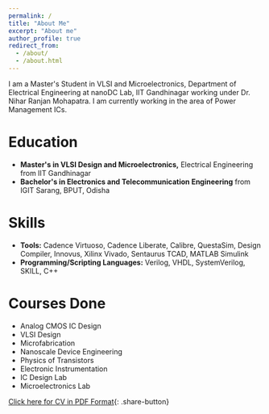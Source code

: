 ```yaml
---
permalink: /
title: "About Me"
excerpt: "About me"
author_profile: true
redirect_from: 
  - /about/
  - /about.html
---
```


I am a Master's Student in VLSI and Microelectronics, Department of Electrical Engineering at nanoDC Lab, IIT Gandhinagar working under Dr. Nihar Ranjan Mohapatra. I am currently working in the area of Power Management ICs.

Education
======
* **Master's in VLSI Design and Microelectronics,** Electrical Engineering from IIT Gandhinagar
* **Bachelor's in Electronics and Telecommunication Engineering** from IGIT Sarang, BPUT, Odisha

Skills
======
* **Tools:** Cadence Virtuoso, Cadence Liberate, Calibre, QuestaSim, Design Compiler, Innovus, Xilinx Vivado, Sentaurus TCAD, MATLAB Simulink
* **Programming/Scripting Languages:** Verilog, VHDL, SystemVerilog, SKILL, C++

Courses Done
======
* Analog CMOS IC Design
* VLSI Design
* Microfabrication
* Nanoscale Device Engineering
* Physics of Transistors
* Electronic Instrumentation
* IC Design Lab
* Microelectronics Lab

[Click here for CV in PDF Format](/files/cv.pdf){: .share-button}
